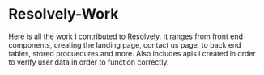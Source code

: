 # Resolvely-Work

Here is all the work I contributed to Resolvely. It ranges from front end components, creating the landing page, contact us page, to back end tables, stored procuedures and more. Also includes apis i created in order to verify user data in order to function correctly. 

